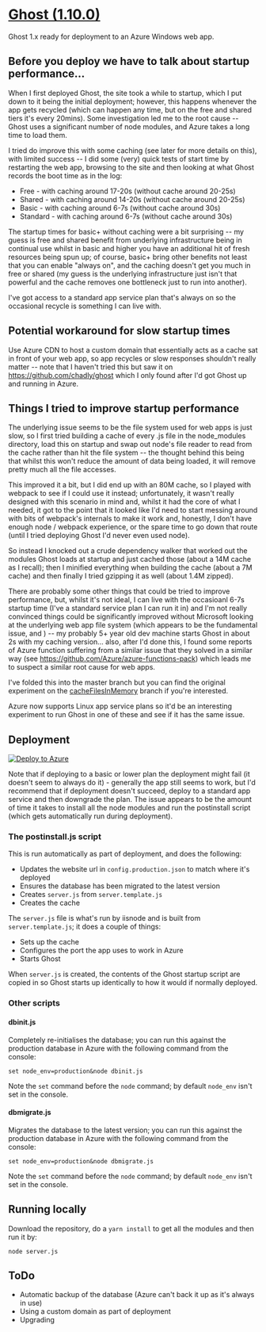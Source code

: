 # [Ghost (1.10.0)](https://github.com/TryGhost/Ghost)

Ghost 1.x ready for deployment to an Azure Windows web app.

## Before you deploy we have to talk about startup performance...

When I first deployed Ghost, the site took a while to startup, which I put down to it being the initial deployment; however, this happens whenever the app gets recycled (which can happen any time, but on the free and shared tiers it's every 20mins). Some investigation led me to the root cause -- Ghost uses a significant number of node modules, and Azure takes a long time to load them.

I tried do improve this with some caching (see later for more details on this), with limited success -- I did some (very) quick tests of start time by restarting the web app, browsing to the site and then looking at what Ghost records the boot time as in the log:

* Free - with caching around 17-20s (without cache around 20-25s)
* Shared - with caching around 14-20s (without cache around 20-25s)
* Basic - with caching around 6-7s (without cache around 30s)
* Standard - with caching around 6-7s (without cache around 30s)

The startup times for basic+ without caching were a bit surprising -- my guess is free and shared benefit from underlying infrastructure being in continual use whilst in basic and higher you have an additional hit of fresh resources being spun up; of course, basic+ bring other benefits not least that you can enable "always on", and the caching doesn't get you much in free or shared (my guess is the underlying infrastructure just isn't that powerful and the cache removes one bottleneck just to run into another).

I've got access to a standard app service plan that's always on so the occasional recycle is something I can live with.

## Potential workaround for slow startup times

Use Azure CDN to host a custom domain that essentially acts as a cache sat in front of your web app, so app recycles or slow responses shouldn't really matter -- note that I haven't tried this but saw it on <https://github.com/chadly/ghost> which I only found after I'd got Ghost up and running in Azure.

## Things I tried to improve startup performance

The underlying issue seems to be the file system used for web apps is just slow, so I first tried building a cache of every .js file in the node_modules directory, load this on startup and swap out node's file reader to read from the cache rather than hit the file system -- the thought behind this being that whilst this won't reduce the amount of data being loaded, it will remove pretty much all the file accesses.

This improved it a bit, but I did end up with an 80M cache, so I played with webpack to see if I could use it instead; unfortunately, it wasn't really designed with this scenario in mind and, whilst it had the core of what I needed, it got to the point that it looked like I'd need to start messing around with bits of webpack's internals to make it work and, honestly, I don't have enough node / webpack experience, or the spare time to go down that route (until I tried deploying Ghost I'd never even used node).

So instead I knocked out a crude dependency walker that worked out the modules Ghost loads at startup and just cached those (about a 14M cache as I recall); then I minified everything when building the cache (about a 7M cache) and then finally I tried gzipping it as well (about 1.4M zipped).

There are probably some other things that could be tried to improve performance, but, whilst it's not ideal, I can live with the occasioanl 6-7s startup time (I've a standard service plan I can run it in) and I'm not really convinced things could be significantly improved without Microsoft looking at the underlying web app file system (which appears to be the fundamental issue, and ) -- my probably 5+ year old dev machine starts Ghost in about 2s with my caching version... also, after I'd done this, I found some reports of Azure function suffering from a similar issue that they solved in a similar way (see <https://github.com/Azure/azure-functions-pack>) which leads me to suspect a similar root cause for web apps.

I've folded this into the master branch but you can find the original experiment on the [cacheFilesInMemory](https://github.com/gazooka/GhostInAzureWebApp/tree/cacheFilesInMemory) branch if you're interested.

Azure now supports Linux app service plans so it'd be an interesting experiment to run Ghost in one of these and see if it has the same issue.

## Deployment

[![Deploy to Azure](http://azuredeploy.net/deploybutton.png)](https://azuredeploy.net/)

Note that if deploying to a basic or lower plan the deployment might fail (it doesn't seem to always do it) - generally the app still seems to work, but I'd recommend that if deployment doesn't succeed, deploy to a standard app service and then downgrade the plan. The issue appears to be the amount of time it takes to install all the node modules and run the postinstall script (which gets automatically run during deployment).

### The postinstall.js script

This is run automatically as part of deployment, and does the following:

* Updates the website url in `config.production.json` to match where it's deployed
* Ensures the database has been migrated to the latest version
* Creates `server.js` from `server.template.js`
* Creates the cache

The `server.js` file is what's run by iisnode and is built from `server.template.js`; it does a couple of things:

* Sets up the cache
* Configures the port the app uses to work in Azure
* Starts Ghost

When `server.js` is created, the contents of the Ghost startup script are copied in so Ghost starts up identically to how it would if normally deployed.

### Other scripts

#### dbinit.js

Completely re-initialises the database; you can run this against the production database in Azure with the following command from the console:

```set node_env=production&node dbinit.js```

Note the `set` command before the `node` command; by default `node_env` isn't set in the console.

#### dbmigrate.js

Migrates the database to the latest version; you can run this against the production database in Azure with the following command from the console:

```set node_env=production&node dbmigrate.js```

Note the `set` command before the `node` command; by default `node_env` isn't set in the console.

## Running locally

Download the repository, do a `yarn install` to get all the modules and then run it by:

```node server.js```

## ToDo

* Automatic backup of the database (Azure can't back it up as it's always in use)
* Using a custom domain as part of deployment
* Upgrading
